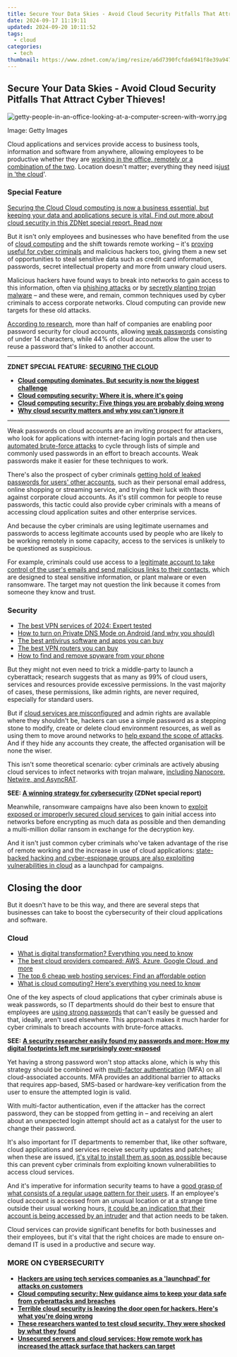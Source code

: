 ```yaml
---
title: Secure Your Data Skies - Avoid Cloud Security Pitfalls That Attract Cyber Thieves!
date: 2024-09-17 11:19:11
updated: 2024-09-20 10:11:52
tags:
  - cloud
categories:
  - tech
thumbnail: https://www.zdnet.com/a/img/resize/a6d7390fcfda6941f8e39a947b5866d1ce5556d3/2022/05/25/56442b72-924c-4356-a0bc-a95049d2997e/getty-people-in-an-office-looking-at-a-computer-screen-with-worry.jpg?width=278&height=156&fit=crop&auto=webp
---
```


## Secure Your Data Skies - Avoid Cloud Security Pitfalls That Attract Cyber Thieves!

![getty-people-in-an-office-looking-at-a-computer-screen-with-worry.jpg](https://www.zdnet.com/a/img/resize/efd155c65a7b857235ea571306f31230530e4352/2022/05/25/56442b72-924c-4356-a0bc-a95049d2997e/getty-people-in-an-office-looking-at-a-computer-screen-with-worry.jpg?auto=webp&width=1280)

Image: Getty Images

Cloud applications and services provide access to business tools, information and software from anywhere, allowing employees to be productive whether they are [working in the office, remotely or a combination of the two](https://www.zdnet.com/article/remote-work-or-back-to-the-office-the-calculation-just-shifted-again/). Location doesn't matter; everything they need is[just in 'the cloud](https://www.zdnet.com/article/what-is-cloud-computing-everything-you-need-to-know-about-the-cloud/)'.

### Special Feature

[Securing the Cloud Cloud computing is now a business essential, but keeping your data and applications secure is vital. Find out more about cloud security in this ZDNet special report.  Read now](https://www.zdnet.com/topic/securing-the-cloud/)

But it isn't only employees and businesses who have benefited from the use of [cloud computing](https://www.zdnet.com/article/cloud-computing-is-evolving-heres-where-its-going-next/) and the shift towards remote working – it's [proving useful for cyber criminals](https://www.zdnet.com/article/hybrid-cloud-brings-benefits-but-also-additional-cybersecurity-risks-heres-how-to-securely-manage-your-cloud/) and malicious hackers too, giving them a new set of opportunities to steal sensitive data such as credit card information, passwords, secret intellectual property and more from unwary cloud users. 

Malicious hackers have found ways to break into networks to gain access to this information, often via [phishing attacks](https://www.zdnet.com/article/what-is-phishing-how-to-protect-yourself-from-scam-emails-and-more/) or by [secretly planting trojan malware](https://www.zdnet.com/article/what-is-malware-everything-you-need-to-know-about-viruses-trojans-and-malicious-software/) – and these were, and remain, common techniques used by cyber criminals to access corporate networks. Cloud computing can provide new targets for these old attacks.

[According to research](https://www.zdnet.com/article/terrible-cloud-security-is-leaving-the-door-open-for-hackers-heres-what-youre-doing-wrong/), more than half of companies are enabling poor password security for cloud accounts, allowing [weak passwords](https://www.zdnet.com/article/these-are-the-terrible-passwords-that-people-are-still-using-heres-how-to-do-better/) consisting of under 14 characters, while 44% of cloud accounts allow the user to reuse a password that's linked to another account. 

---

**ZDNET SPECIAL FEATURE:** [**SECURING THE CLOUD**](https://www.zdnet.com/topic/securing-the-cloud/#link=%7B%22role%22:%22standard%22,%22href%22:%22https://www.zdnet.com/topic/securing-the-cloud/%22,%22target%22:%22%22,%22absolute%22:%22%22,%22linkText%22:%22SECURING%20THE%20CLOUD%22%7D)

* [**Cloud computing dominates. But security is now the biggest challenge**](https://www.zdnet.com/article/cloud-computing-dominates-but-security-is-now-its-biggest-challenge/#link=%7B%22role%22:%22standard%22,%22href%22:%22https://www.zdnet.com/article/cloud-computing-dominates-but-security-is-now-its-biggest-challenge/%22,%22target%22:%22%5Fblank%22,%22absolute%22:%22%22,%22linkText%22:%22%3Cstrong%3ECloud%20computing%20dominates.%20But%20security%20is%20now%20the%20biggest%20challenge%3C/strong%3E%22%7D)
* [**Cloud computing security: Where it is, where it's going**](https://www.zdnet.com/article/cloud-computing-security-where-it-is-where-its-going/#link=%7B%22role%22:%22standard%22,%22href%22:%22https://www.zdnet.com/article/cloud-computing-security-where-it-is-where-its-going/%22,%22target%22:%22%5Fblank%22,%22absolute%22:%22%22,%22linkText%22:%22%3Cstrong%3ECloud%20computing%20security:%20Where%20it%20is,%20where%20it's%20going%3C/strong%3E%22%7D)
* [**Cloud computing security: Five things you are probably doing wrong**](https://www.zdnet.com/article/cloud-computing-security-five-things-you-are-probably-doing-wrong/#link=%7B%22role%22:%22standard%22,%22href%22:%22https://www.zdnet.com/article/cloud-computing-security-five-things-you-are-probably-doing-wrong/%22,%22target%22:%22%5Fblank%22,%22absolute%22:%22%22,%22linkText%22:%22%3Cstrong%3ECloud%20computing%20security:%20Five%20things%20you%20are%20probably%20doing%20wrong%3C/strong%3E%22%7D)
* [**Why cloud security matters and why you can't ignore it**](https://www.zdnet.com/article/why-cloud-security-matters-and-why-you-cant-ignore-it/#link=%7B%22role%22:%22standard%22,%22href%22:%22https://www.zdnet.com/article/why-cloud-security-matters-and-why-you-cant-ignore-it/%22,%22target%22:%22%5Fblank%22,%22absolute%22:%22%22,%22linkText%22:%22%3Cstrong%3EWhy%20cloud%20security%20matters%20and%20why%20you%20can't%20ignore%20it%3C/strong%3E%22%7D)

---

Weak passwords on cloud accounts are an inviting prospect for attackers, who look for applications with internet-facing login portals and then use [automated brute-force attacks](https://www.zdnet.com/article/these-systems-are-facing-billions-of-attacks-every-month-as-hackers-try-to-guess-passwords/) to cycle through lists of simple and commonly used passwords in an effort to breach accounts. Weak passwords make it easier for these techniques to work. 

There's also the prospect of cyber criminals [getting hold of leaked passwords for users' other accounts](https://www.zdnet.com/article/a-security-researcher-told-me-my-passwords-and-more-how-15-years-of-digital-footprints-left-me-exposed/), such as their personal email address, online shopping or streaming service, and trying their luck with those against corporate cloud accounts. As it's still common for people to reuse passwords, this tactic could also provide cyber criminals with a means of accessing cloud application suites and other enterprise services.

And because the cyber criminals are using legitimate usernames and passwords to access legitimate accounts used by people who are likely to be working remotely in some capacity, access to the services is unlikely to be questioned as suspicious.

For example, criminals could use access to a [legitimate account to take control of the user's emails and send malicious links to their contacts](https://www.zdnet.com/article/watch-out-for-this-phishing-attack-that-hijacks-your-email-chats-to-spread-malware/), which are designed to steal sensitive information, or plant malware or even ransomware. The target may not question the link because it comes from someone they know and trust. 

### Security

* [The best VPN services of 2024: Expert tested](https://www.zdnet.com/article/best-vpn/)
* [How to turn on Private DNS Mode on Android (and why you should)](https://www.zdnet.com/article/how-to-turn-on-private-dns-mode-on-android-and-why-you-should/)
* [The best antivirus software and apps you can buy](https://www.zdnet.com/article/best-antivirus/)
* [The best VPN routers you can buy](https://www.zdnet.com/article/best-vpn-router/)
* [How to find and remove spyware from your phone](https://www.zdnet.com/article/how-to-find-and-remove-spyware-from-your-phone/)

But they might not even need to trick a middle-party to launch a cyberattack; research suggests that as many as 99% of cloud users, services and resources provide excessive permissions. In the vast majority of cases, these permissions, like admin rights, are never required, especially for standard users. 

But if [cloud services are misconfigured](https://www.zdnet.com/article/two-thirds-of-cloud-attacks-could-be-stopped-by-checking-configurations-research-finds/) and admin rights are available where they shouldn't be, hackers can use a simple password as a stepping stone to modify, create or delete cloud environment resources, as well as using them to move around networks to [help expand the scope of attacks](https://www.zdnet.com/article/ransomware-sneaks-in-with-remote-workers-and-cloud-based-it-says-cyberrisk-alliance-survey/). And if they hide any accounts they create, the affected organisation will be none the wiser. 

This isn't some theoretical scenario: cyber criminals are actively abusing cloud services to infect networks with trojan malware, [including Nanocore, Netwire, and AsyncRAT](https://www.zdnet.com/article/remote-access-trojans-spread-through-microsoft-azure-aws-cloud-service-abuse/).

**SEE: [A winning strategy for cybersecurity](http://www.zdnet.com/topic/a-winning-strategy-for-cybersecurity/) (ZDNet special report)**  
  
Meanwhile, ransomware campaigns have also been known to [exploit exposed or improperly secured cloud services](https://www.zdnet.com/article/ransomware-vs-wfh-how-remote-working-is-making-cyberattacks-easier-to-pull-off/) to gain initial access into networks before encrypting as much data as possible and then demanding a multi-million dollar ransom in exchange for the decryption key. 

And it isn't just common cyber criminals who've taken advantage of the rise of remote working and the increase in use of cloud applications: [state-backed hacking and cyber-espionage groups are also exploiting vulnerabilities in cloud](https://www.zdnet.com/article/microsoft-office-365-is-becoming-the-core-of-many-businesses-and-hackers-have-noticed/) as a launchpad for campaigns.

## Closing the door

But it doesn't have to be this way, and there are several steps that businesses can take to boost the cybersecurity of their cloud applications and software.

### Cloud

* [​What is digital transformation? Everything you need to know](https://www.zdnet.com/article/what-is-digital-transformation-everything-you-need-to-know-about-how-technology-is-reshaping/)
* [The best cloud providers compared: AWS, Azure, Google Cloud, and more](https://www.zdnet.com/article/the-top-cloud-providers-of-2021-aws-microsoft-azure-google-cloud-hybrid-saas/)
* [The top 6 cheap web hosting services: Find an affordable option](https://www.zdnet.com/article/best-cheap-web-hosting/)
* [What is cloud computing? Here's everything you need to know](https://www.zdnet.com/article/what-is-cloud-computing-everything-you-need-to-know-about-the-cloud/)

One of the key aspects of cloud applications that cyber criminals abuse is weak passwords, so IT departments should do their best to ensure that employees are [using strong passwords](https://www.zdnet.com/article/want-a-strong-password-youre-probably-still-doing-it-the-wrong-way/) that can't easily be guessed and that, ideally, aren't used elsewhere. This approach makes it much harder for cyber criminals to breach accounts with brute-force attacks. 

**SEE:** [**A security researcher easily found my passwords and more: How my digital footprints left me surprisingly over-exposed**](https://www.zdnet.com/article/a-security-researcher-told-me-my-passwords-and-more-how-15-years-of-digital-footprints-left-me-exposed/)

Yet having a strong password won't stop attacks alone, which is why this strategy should be combined with [multi-factor authentication](https://www.zdnet.com/article/multi-factor-authentication-use-it-for-all-the-people-that-access-your-network-all-the-time/) (MFA) on all cloud-associated accounts. MFA provides an additional barrier to attacks that requires app-based, SMS-based or hardware-key verification from the user to ensure the attempted login is valid. 

With multi-factor authentication, even if the attacker has the correct password, they can be stopped from getting in – and receiving an alert about an unexpected login attempt should act as a catalyst for the user to change their password. 

It's also important for IT departments to remember that, like other software, cloud applications and services receive security updates and patches; when these are issued, [it's vital to install them as soon as possible](https://www.zdnet.com/article/this-one-change-could-protect-your-systems-from-attack-so-why-dont-more-companies-do-it/) because this can prevent cyber criminals from exploiting known vulnerabilities to access cloud services.

And it's imperative for information security teams to have a [good grasp of what consists of a regular usage pattern for their users](https://www.zdnet.com/article/the-key-to-stopping-cyberattacks-understanding-your-own-systems-before-the-hackers-strike/). If an employee's cloud account is accessed from an unusual location or at a strange time outside their usual working hours, [it could be an indication that their account is being accessed by an intruder](https://www.zdnet.com/article/ransomware-even-when-the-attackers-are-in-your-network-its-not-too-late-to-fight-back/) and that action needs to be taken.

Cloud services can provide significant benefits for both businesses and their employees, but it's vital that the right choices are made to ensure on-demand IT is used in a productive and secure way.

### **MORE ON CYBERSECURITY**

* [**Hackers are using tech services companies as a 'launchpad' for attacks on customers**](https://www.zdnet.com/article/hackers-are-using-tech-services-companies-as-a-launchpad-for-attacks-on-customers/)
* [**Cloud computing security: New guidance aims to keep your data safe from cyberattacks and breaches**](https://www.zdnet.com/article/cloud-computing-security-new-guidance-aims-to-keep-your-data-safe-from-cyberattacks-and-breaches/)
* **[Terrible cloud security is leaving the door open for hackers. Here's what you're doing wrong](https://www.zdnet.com/article/terrible-cloud-security-is-leaving-the-door-open-for-hackers-heres-what-youre-doing-wrong/)**
* **[These researchers wanted to test cloud security. They were shocked by what they found](https://www.zdnet.com/article/these-researchers-wanted-to-test-cloud-security-they-were-shocked-by-what-they-found/)**
* **[Unsecured servers and cloud services: How remote work has increased the attack surface that hackers can target](https://www.zdnet.com/article/unsecured-servers-and-cloud-services-how-remote-work-has-increased-the-attack-surface-that-hackers-can-target/)**

<ins class="adsbygoogle"
     style="display:block"
     data-ad-format="autorelaxed"
     data-ad-client="ca-pub-7571918770474297"
     data-ad-slot="1223367746"></ins>



<ins class="adsbygoogle"
     style="display:block"
     data-ad-client="ca-pub-7571918770474297"
     data-ad-slot="8358498916"
     data-ad-format="auto"
     data-full-width-responsive="true"></ins>
